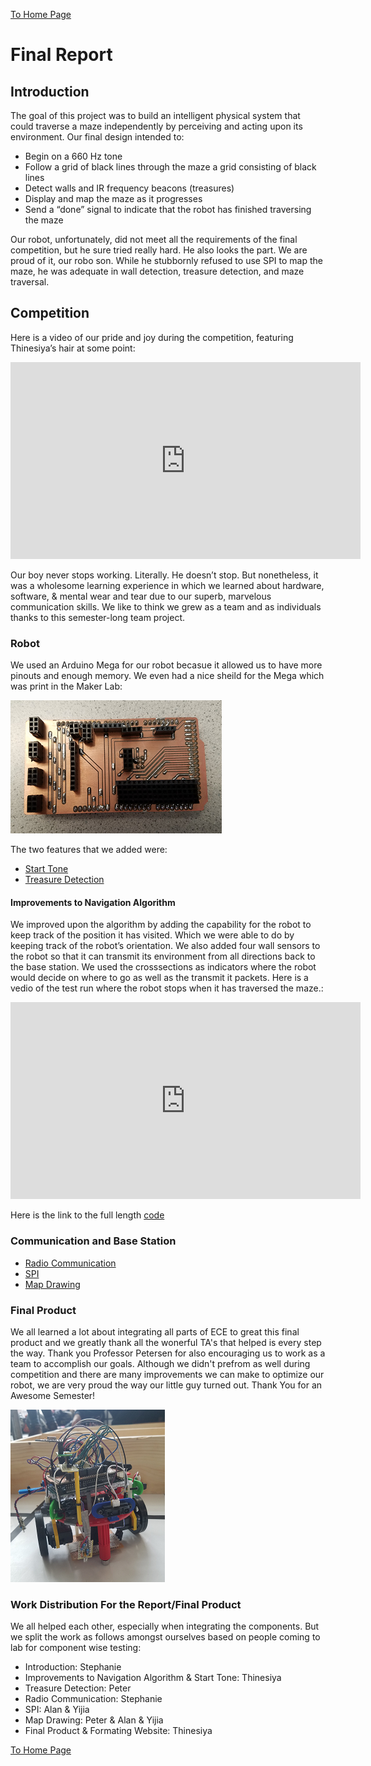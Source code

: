 [To Home Page](../index.md)

# Final Report

## Introduction 

The goal of this project was to build an intelligent physical system that could traverse a maze independently by perceiving and acting upon its environment. Our final design intended to:

* Begin on a 660 Hz tone
* Follow a grid of black lines through the maze a grid consisting of black lines
* Detect walls and IR frequency beacons (treasures)
* Display and map the maze as it progresses 
* Send a “done” signal to indicate that the robot has finished traversing the maze

Our robot, unfortunately, did not meet all the requirements of the final competition, but he sure tried really hard. He also looks the part. We are proud of it, our robo son. While he stubbornly refused to use SPI to map the maze, he was adequate in wall detection, treasure detection, and maze traversal. 

## Competition

Here is a video of our pride and joy during the competition, featuring Thinesiya’s hair at some point:

<iframe width="560" height="315" src="https://www.youtube.com/embed/aayaG6dnSNM" frameborder="0" gesture="media" allow="encrypted-media" allowfullscreen></iframe>

Our boy never stops working. Literally. He doesn’t stop. But nonetheless, it was a wholesome learning experience in which we learned about hardware, software, & mental wear and tear due to our superb, marvelous communication skills. We like to think we grew as a team and as individuals thanks to this semester-long team project.

### Robot
We used an Arduino Mega for our robot becasue it allowed us to have more pinouts and enough memory. We even had a nice sheild for the Mega which was print in the Maker Lab:

![Shield](./img/shield.png)  

The two features that we added were: 

* [Start Tone](./StartTone.md)
* [Treasure Detection](./TreasureDetection.md)

#### Improvements to Navigation Algorithm
We improved upon the algorithm by adding the capability for the robot to keep track of the position it has visited.  Which we were able to do by keeping track of the robot’s orientation.  We also added four wall sensors to the robot so that it can transmit its environment from all directions back to the base station. We used the crosssections as indicators where the robot would decide on where to go as well as the transmit it packets. Here is a vedio of the test run where the robot stops when it has traversed the maze.:

<iframe width="560" height="315" src="https://www.youtube.com/embed/5ZV0g7oCqXc" frameborder="0" gesture="media" allow="encrypted-media" allowfullscreen></iframe> 

Here is the link to the full length [code](./NavigationAlgo.md)

### Communication and Base Station

* [Radio Communication](./RadioCommunication.md)
* [SPI](./Spi.md)
* [Map Drawing](./DrawingtheMaze.md)

### Final Product
We all learned a lot about integrating all parts of ECE to great this final product and we greatly thank all the wonerful TA's that helped is every step the way.  Thank you Professor Petersen for also encouraging us to work as a team to accomplish our goals.  Although we didn't prefrom as well during competition and there are many improvements we can make to optimize our robot, we are very proud the way our little guy turned out. Thank You for an Awesome Semester!

![Robot](./img/robot.png)

### Work Distribution For the Report/Final Product
We all helped each other, especially when integrating the components. But we split the work as follows amongst ourselves based on people coming to lab for component wise testing:
* Introduction: Stephanie
* Improvements to Navigation Algorithm & Start Tone: Thinesiya 
* Treasure Detection: Peter
* Radio Communication: Stephanie
* SPI: Alan & Yijia
* Map Drawing: Peter & Alan & Yijia
* Final Product & Formating Website: Thinesiya  



[To Home Page](../index.md)
